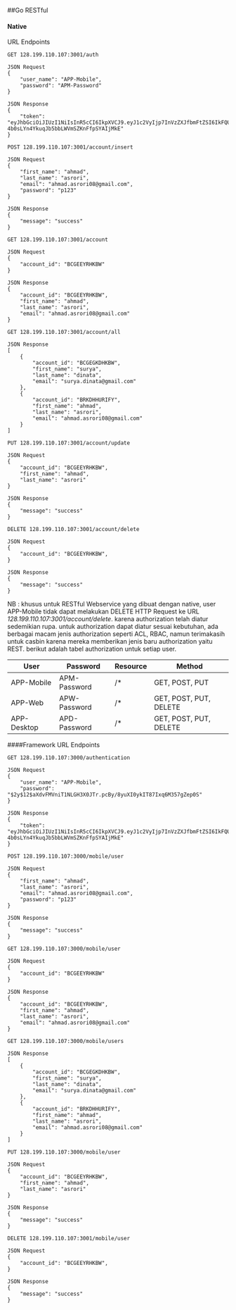 ##Go RESTful

#### Native
URL Endpoints
```text
GET 128.199.110.107:3001/auth

JSON Request
{
    "user_name": "APP-Mobile",
    "password": "APM-Password"
}

JSON Response
{
    "token": "eyJhbGciOiJIUzI1NiIsInR5cCI6IkpXVCJ9.eyJ1c2VyIjp7InVzZXJfbmFtZSI6IkFQUC1Nb2JpbGUiLCJhY3RpdmUiOnRydWUsInJvbGUiOnsicm9sZV9uYW1lIjoiQVBQIn0sInBlcm1pc3Npb25zIjpbIkdFVCIsIlBPU1QiLCJQVVQiLCJERUxFVEUiXX0sImV4cCI6MTU5NDgwNDEwN30.lRkBAR-4b0sLYn4YkuqJb5bbLWVmSZKnFfpSYAIjMkE"
}
```

```text
POST 128.199.110.107:3001/account/insert

JSON Request
{
    "first_name": "ahmad",
    "last_name": "asrori",
    "email": "ahmad.asrori08@gmail.com",
    "password": "p123"
}

JSON Response
{
    "message": "success"
}
```

```text
GET 128.199.110.107:3001/account

JSON Request
{
    "account_id": "BCGEEYRHKBW"
}

JSON Response
{
	"account_id": "BCGEEYRHKBW",
	"first_name": "ahmad",
	"last_name": "asrori",
	"email": "ahmad.asrori08@gmail.com"
}
```

```text
GET 128.199.110.107:3001/account/all

JSON Response
[
	{
		"account_id": "BCGEGKDHKBW",
		"first_name": "surya",
		"last_name": "dinata",
		"email": "surya.dinata@gmail.com"
	},
	{
		"account_id": "BRKDHHURIFY",
		"first_name": "ahmad",
		"last_name": "asrori",
		"email": "ahmad.asrori08@gmail.com"
	}
]
```


```text
PUT 128.199.110.107:3001/account/update

JSON Request
{
    "account_id": "BCGEEYRHKBW",
    "first_name": "ahmad",
    "last_name": "asrori"
}

JSON Response
{
    "message": "success"
}
```

```text
DELETE 128.199.110.107:3001/account/delete

JSON Request
{
    "account_id": "BCGEEYRHKBW",
}

JSON Response
{
    "message": "success"
}
```

NB : khusus untuk RESTful Webservice yang dibuat dengan native,
user APP-Mobile tidak dapat melakukan DELETE HTTP Request ke URL
_128.199.110.107:3001/account/delete_. karena authorization telah diatur
sedemikian rupa.
untuk authorization dapat diatur sesuai kebutuhan, ada berbagai macam
jenis authorization seperti ACL, RBAC, namun terimakasih untuk casbin karena
mereka memberikan jenis baru authorization yaitu REST.
berikut adalah tabel authorization untuk setiap user.

User        | Password      | Resource  | Method        
------------|---------------|-----------|------------------------
APP-Mobile  | APM-Password  | /*        | GET, POST, PUT
APP-Web     | APW-Password  | /*        | GET, POST, PUT, DELETE
APP-Desktop | APD-Password  | /*        | GET, POST, PUT, DELETE

####Framework
URL Endpoints
```text
GET 128.199.110.107:3000/authentication

JSON Request
{
    "user_name": "APP-Mobile",
    "password": "$2y$12$aXdvFMVniT1NLGH3X0JTr.pcBy/8yuXI0ykIT87Ixq6M357gZep0S"
}

JSON Response
{
    "token": "eyJhbGciOiJIUzI1NiIsInR5cCI6IkpXVCJ9.eyJ1c2VyIjp7InVzZXJfbmFtZSI6IkFQUC1Nb2JpbGUiLCJhY3RpdmUiOnRydWUsInJvbGUiOnsicm9sZV9uYW1lIjoiQVBQIn0sInBlcm1pc3Npb25zIjpbIkdFVCIsIlBPU1QiLCJQVVQiLCJERUxFVEUiXX0sImV4cCI6MTU5NDgwNDEwN30.lRkBAR-4b0sLYn4YkuqJb5bbLWVmSZKnFfpSYAIjMkE"
}
```

```text
POST 128.199.110.107:3000/mobile/user

JSON Request
{
    "first_name": "ahmad",
    "last_name": "asrori",
    "email": "ahmad.asrori08@gmail.com",
    "password": "p123"
}

JSON Response
{
    "message": "success"
}
```

```text
GET 128.199.110.107:3000/mobile/user

JSON Request
{
    "account_id": "BCGEEYRHKBW"
}

JSON Response
{
	"account_id": "BCGEEYRHKBW",
	"first_name": "ahmad",
	"last_name": "asrori",
	"email": "ahmad.asrori08@gmail.com"
}
```

```text
GET 128.199.110.107:3000/mobile/users

JSON Response
[
	{
		"account_id": "BCGEGKDHKBW",
		"first_name": "surya",
		"last_name": "dinata",
		"email": "surya.dinata@gmail.com"
	},
	{
		"account_id": "BRKDHHURIFY",
		"first_name": "ahmad",
		"last_name": "asrori",
		"email": "ahmad.asrori08@gmail.com"
	}
]
```


```text
PUT 128.199.110.107:3000/mobile/user

JSON Request
{
    "account_id": "BCGEEYRHKBW",
    "first_name": "ahmad",
    "last_name": "asrori"
}

JSON Response
{
    "message": "success"
}
```

```text
DELETE 128.199.110.107:3001/mobile/user

JSON Request
{
    "account_id": "BCGEEYRHKBW",
}

JSON Response
{
    "message": "success"
}
```
